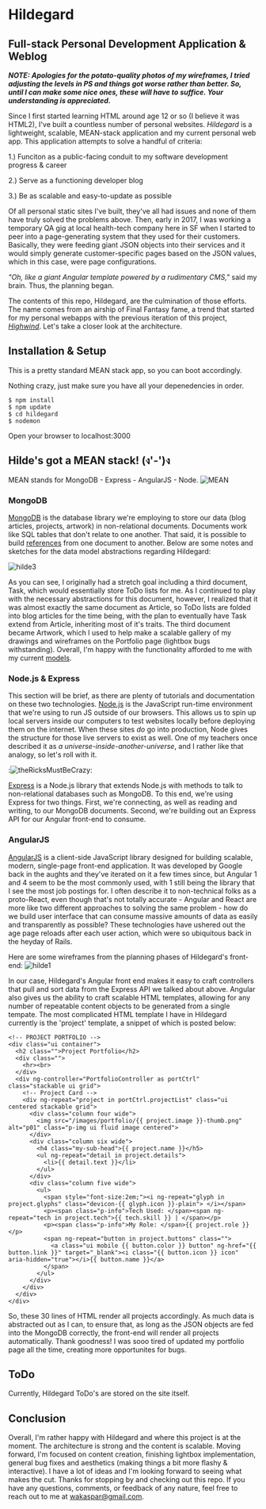 # Hildegard
## Full-stack Personal Development Application & Weblog
***NOTE: Apologies for the potato-quality photos of my wireframes, I tried adjusting the levels in PS and things got worse rather than better.  So, until I can make some nice ones, these will have to suffice.  Your understanding is appreciated.***

Since I first started learning HTML around age 12 or so (I believe it was HTML2), I've built a countless number of personal websites.  _Hildegard_ is a lightweight, scalable, MEAN-stack application and my current personal web app.  This application attempts to solve a handful of criteria:

1.) Funciton as a public-facing conduit to my software development progress & career

2.) Serve as a functioning developer blog

3.) Be as scalable and easy-to-update as possible

Of all personal static sites I've built, they've all had issues and none of them have truly solved the problems above.  Then, early in 2017, I was working a temporary QA gig at local health-tech company here in SF when I started to peer into a page-generating system that they used for their customers.  Basically, they were feeding giant JSON objects into their services and it would simply generate customer-specific pages based on the JSON values, which in this case, were page configurations.

_"Oh, like a giant Angular template powered by a rudimentary CMS,"_ said my brain.  Thus, the planning began.

The contents of this repo, Hildegard, are the culmination of those efforts.  The name comes from an airship of Final Fantasy fame, a trend that started for my personal webapps with the previous iteration of this project, [_Highwind_](https://github.com/wakaspar/highwind "Highwind repo").  Let's take a closer look at the architecture.

## Installation & Setup
This is a pretty standard MEAN stack app, so you can boot accordingly.

Nothing crazy, just make sure you have all your depenedencies in order.
```
$ npm install
$ npm update
$ cd hildegard
$ nodemon
```
Open your browser to localhost:3000


## Hilde's got a MEAN stack! (ง'-')ง
MEAN stands for MongoDB - Express - AngularJS - Node.
![MEAN](https://www.teaminindia.com/Content/images/meanstack-componants.jpg "basic MEAN stack architecture")

### MongoDB

[MongoDB](https:// "Official Site: MongoDB") is the database library we're employing to store our data (blog articles, projects, artwork) in non-relational documents. Documents work like SQL tables that don't relate to one another.  That said, it is possible to build [references](https://docs.mongodb.com/manual/reference/database-references/ "MongoDB: Database References") from one document to another.  Below are some notes and sketches for the data model abstractions regarding Hildegard:

![hilde3](https://i.imgur.com/w4e9QAj.png "hildegard data abstraction")

As you can see, I originally had a stretch goal including a third document, Task, which would essentially store ToDo lists for me.  As I continued to play with the necessary abstractions for this document, however, I realized that it was almost exactly the same document as Article, so ToDo lists are folded into blog articles for the time being, with the plan to eventually have Task extend from Article, inheriting most of it's traits.  The third document became Artwork, which I used to help make a scalable gallery of my drawings and wireframes on the Portfolio page (lightbox bugs withstanding).  Overall, I'm happy with the functionality afforded to me with my current [models](https://github.com/wakaspar/hildegard/tree/master/models "Hildegard: models").

### Node.js & Express
This section will be brief, as there are plenty of tutorials and documentation on these two technologies.  [Node.js](https://nodejs.org/en/ "Official Site: Node.js") is the JavaScript run-time environment that we're using to run JS outside of our browsers.  This allows us to spin up local servers inside our computers to test websites locally before deploying them on the internet.  When these sites _do_ go into production, Node gives the structure for those live servers to exist as well.  One of my teachers once described it as *a universe-inside-another-universe*, and I rather like that analogy, so let's roll with it.

:![theRicksMustBeCrazy](http://cdn1us.denofgeek.com/sites/denofgeekus/files/styles/main_wide/public/8/02/screen_shot_2015-08-31_at_7.11.47_am.png " sounds like slavery w/ extra steps"):

[Express](http://expressjs.com/ "Official Site: Express") is a Node.js library that extends Node.js with methods to talk to non-relational databases such as MongoDB.  To this end, we're using Express for two things.  First, we're connecting, as well as reading and writing, to our MongoDB documents.  Second, we're building out an Express API for our Angular front-end to consume.

### AngularJS
[AngularJS](http://angular.io/ "Official Site: AngularJS") is a client-side JavaScript library designed for building scalable, modern, single-page front-end application.  It was developed by Google back in the aughts and they've iterated on it a few times since, but Angular 1 and 4 seem to be the most commonly used, with 1 still being the library that I see the most job postings for.  I often describe it to non-technical folks as a proto-React, even though that's not totally accurate - Angular and React are more like two different approaches to solving the same problem - how do we build user interface that can consume massive amounts of data as easily and transparently as possible?  These technologies have ushered out the age page reloads after each user action, which were so ubiquitous back in the heyday of Rails.

Here are some wireframes from the planning phases of Hildegard's front-end:
![hilde1](https://i.imgur.com/zpcXeRR.png "hildegard view wireframes")

In our case, Hildegard's Angular front end makes it easy to craft controllers that pull and sort data from the Express API we talked about above.  Angular also gives us the ability to craft scalable HTML templates, allowing for any number of repeatable content objects to be generated from a single tempate.  The most complicated HTML template I have in Hildegard currently is the 'project' template, a snippet of which is posted below:
```
<!-- PROJECT PORTFOLIO -->
<div class="ui container">
  <h2 class="">Project Portfolio</h2>
  <div class="">
    <hr><br>
  </div>
  <div ng-controller="PortfolioController as portCtrl" class="stackable ui grid">
    <!-- Project Card -->
    <div ng-repeat="project in portCtrl.projectList" class="ui centered stackable grid">
      <div class="column four wide">
        <img src="/images/portfolio/{{ project.image }}-thumb.png" alt="p01" class="p-img ui fluid image centered">
      </div>
      <div class="column six wide">
        <h4 class="my-sub-head">{{ project.name }}</h5>
        <ul ng-repeat="detail in project.details">
          <li>{{ detail.text }}</li>
        </ul>
      </div>
      <div class="column five wide">
        <ul>
          <span style="font-size:2em;"><i ng-repeat="glyph in project.glyphs" class="devicon-{{ glyph.icon }}-plain"> </i></span>
          <p><span class="p-info">Tech Used: </span><span ng-repeat="tech in project.tech">{{ tech.skill }} | </span></p>
          <p><span class="p-info">My Role: </span>{{ project.role }}</p>
          <span ng-repeat="button in project.buttons" class="">
            <a class="ui mobile {{ button.color }} button" ng-href="{{ button.link }}" target="_blank"><i class="{{ button.icon }} icon" aria-hidden="true"></i>{{ button.name }}</a>
          </span>
        </ul>
      </div>
    </div>
  </div>
</div>
```
So, these 30 lines of HTML render all projects accordingly.  As much data is abstracted out as I can, to ensure that, as long as the JSON objects are fed into the MongoDB correctly, the front-end will render all projects automatically.  Thank goodness!  I was sooo tired of updated my portfolio page all the time, creating more opportunites for bugs.

## ToDo
Currently, Hildegard ToDo's are stored on the site itself.

## Conclusion
Overall, I'm rather happy with Hildegard and where this project is at the moment.  The architecture is strong and the content is scalable.  Moving forward, I'm focused on content creation, finishing lightbox implementation, general bug fixes and aesthetics (making things a bit more flashy & interactive).  I have a lot of ideas and I'm looking forward to seeing what makes the cut.  Thanks for stopping by and checking out this repo.  If you have any questions, comments, or feedback of any nature, feel free to reach out to me at [wakaspar@gmail.com](mailto:wakaspar@gmail.com).


